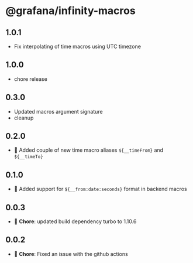 # @grafana/infinity-macros

## 1.0.1

- Fix interpolating of time macros using UTC timezone

## 1.0.0

- chore release

## 0.3.0

- Updated macros argument signature
- cleanup

## 0.2.0

- 🚀 Added couple of new time macro aliases `${__timeFrom}` and `${__timeTo}`

## 0.1.0

- 🚀 Added support for `${__from:date:seconds}` format in backend macros

## 0.0.3

- 🐛 **Chore**: updated build dependency turbo to 1.10.6

## 0.0.2

- 🐛 **Chore**: Fixed an issue with the github actions
